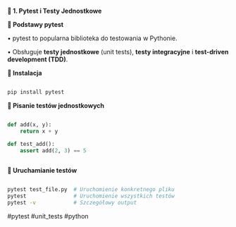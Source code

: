 **📝 1. Pytest i Testy Jednostkowe**

  

**🔹 Podstawy pytest**

• pytest to popularna biblioteka do testowania w Pythonie.

• Obsługuje **testy jednostkowe** (unit tests), **testy integracyjne** i **test-driven development (TDD)**.

**🔹 Instalacja**

```sh

pip install pytest

```

**🔹 Pisanie testów jednostkowych**

```python

def add(x, y):
    return x + y

def test_add():
    assert add(2, 3) == 5
    
```

**🔹 Uruchamianie testów**

```sh

pytest test_file.py  # Uruchomienie konkretnego pliku
pytest               # Uruchomienie wszystkich testów
pytest -v            # Szczegółowy output

```

#pytest #unit_tests #python
